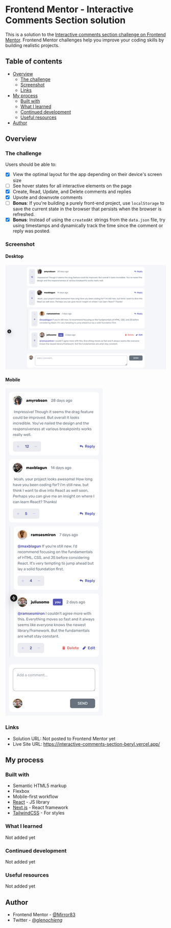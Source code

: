 # Frontend Mentor - Interactive Comments Section solution

This is a solution to the
[Interactive comments section challenge on Frontend Mentor](https://www.frontendmentor.io/challenges/interactive-comments-section-iG1RugEG9).
Frontend Mentor challenges help you improve your coding skills by building realistic projects.

## Table of contents

- [Overview](#overview)
  - [The challenge](#the-challenge)
  - [Screenshot](#screenshot)
  - [Links](#links)
- [My process](#my-process)
  - [Built with](#built-with)
  - [What I learned](#what-i-learned)
  - [Continued development](#continued-development)
  - [Useful resources](#useful-resources)
- [Author](#author)

## Overview

### The challenge

Users should be able to:

- [x] View the optimal layout for the app depending on their device's screen size
- [ ] See hover states for all interactive elements on the page
- [x] Create, Read, Update, and Delete comments and replies
- [x] Upvote and downvote comments
- [ ] **Bonus**: If you're building a purely front-end project, use `localStorage` to save the current state in the
      browser
      that persists when the browser is refreshed.
- [x] **Bonus**: Instead of using the `createdAt` strings from the `data.json` file, try using timestamps and
      dynamically
      track the time since the comment or reply was posted.

### Screenshot

#### Desktop

![Desktop screenshot](./screenshots/desktop.png)

#### Mobile

![Mobile screenshot](./screenshots/mobile.png)

### Links

- Solution URL: Not posted to Frontend Mentor yet
- Live Site URL: https://interactive-comments-section-beryl.vercel.app/

## My process

### Built with

- Semantic HTML5 markup
- Flexbox
- Mobile-first workflow
- [React](https://reactjs.org/) - JS library
- [Next.js](https://nextjs.org/) - React framework
- [TailwindCSS](https://tailwindcss.com/) - For styles

### What I learned

Not added yet

### Continued development

Not added yet

### Useful resources

Not added yet

## Author

- Frontend Mentor - [@Mirror83](https://www.frontendmentor.io/profile/yourusername)
- Twitter - [@glen*ochieng*](https://www.twitter.com/glen_ochieng_)
